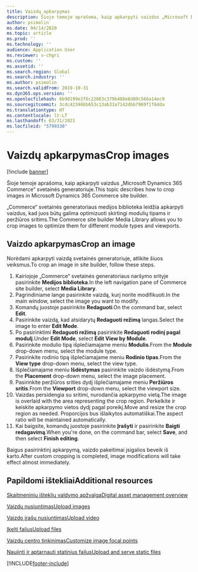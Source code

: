 ```yaml
---
title: Vaizdų apkarpymas
description: Šioje temoje aprašoma, kaip apkarpyti vaizdus „Microsoft Dynamics 365 Commerce“ svetainės generatoriuje.
author: psimolin
ms.date: 04/14/2020
ms.topic: article
ms.prod: ''
ms.technology: ''
audience: Application User
ms.reviewer: v-chgri
ms.custom: ''
ms.assetid: ''
ms.search.region: Global
ms.search.industry: ''
ms.author: psimolin
ms.search.validFrom: 2019-10-31
ms.dyn365.ops.version: ''
ms.openlocfilehash: 6b90199e2f6c22863c379b488e8d89c566a14ec9
ms.sourcegitcommit: 3cdc42346bb653c13ab33a7142dbb7969f1f6dda
ms.translationtype: HT
ms.contentlocale: lt-LT
ms.lasthandoff: 03/31/2021
ms.locfileid: "5799330"
---
```

# <a name="crop-images"></a><span data-ttu-id="3f2af-103">Vaizdų apkarpymas</span><span class="sxs-lookup"><span data-stu-id="3f2af-103">Crop images</span></span>

[!include [banner](includes/banner.md)]

<span data-ttu-id="3f2af-104">Šioje temoje aprašoma, kaip apkarpyti vaizdus „Microsoft Dynamics 365 Commerce“ svetainės generatoriuje.</span><span class="sxs-lookup"><span data-stu-id="3f2af-104">This topic describes how to crop images in Microsoft Dynamics 365 Commerce site builder.</span></span>

<span data-ttu-id="3f2af-105">„Commerce“ svetainės generatoriaus medijos biblioteka leidžia apkarpyti vaizdus, kad juos būtų galima optimizuoti skirtingi modulių tipams ir peržiūros sritims.</span><span class="sxs-lookup"><span data-stu-id="3f2af-105">The Commerce site builder Media Library allows you to crop images to optimize them for different module types and viewports.</span></span>

## <a name="crop-an-image"></a><span data-ttu-id="3f2af-106">Vaizdo apkarpymas</span><span class="sxs-lookup"><span data-stu-id="3f2af-106">Crop an image</span></span>

<span data-ttu-id="3f2af-107">Norėdami apkarpyti vaizdą svetainės generatoriuje, atlikite šiuos veiksmus.</span><span class="sxs-lookup"><span data-stu-id="3f2af-107">To crop an image in site builder, follow these steps.</span></span>

1. <span data-ttu-id="3f2af-108">Kairiojoje „Commerce“ svetainės generatoriaus naršymo srityje pasirinkite **Medijos biblioteka**.</span><span class="sxs-lookup"><span data-stu-id="3f2af-108">In the left navigation pane of Commerce site builder, select **Media Library**.</span></span>
1. <span data-ttu-id="3f2af-109">Pagrindiniame lange pasirinkite vaizdą, kurį norite modifikuoti.</span><span class="sxs-lookup"><span data-stu-id="3f2af-109">In the main window, select the image you want to modify.</span></span>
1. <span data-ttu-id="3f2af-110">Komandų juostoje pasirinkite **Redaguoti**.</span><span class="sxs-lookup"><span data-stu-id="3f2af-110">On the command bar, select **Edit**.</span></span>
1. <span data-ttu-id="3f2af-111">Pasirinkite vaizdą, kad atsidarytų **Redaguoti režimą** langas.</span><span class="sxs-lookup"><span data-stu-id="3f2af-111">Select the image to enter **Edit Mode**.</span></span>
1. <span data-ttu-id="3f2af-112">Po pasirinktimi **Redaguoti režimą** pasirinkite **Redaguoti rodinį pagal modulį**.</span><span class="sxs-lookup"><span data-stu-id="3f2af-112">Under **Edit Mode**, select **Edit View by Module**.</span></span>
1. <span data-ttu-id="3f2af-113">Pasirinkite modulio tipą išplečiamajame meniu **Modulis**.</span><span class="sxs-lookup"><span data-stu-id="3f2af-113">From the **Module** drop-down menu, select the module type.</span></span>
1. <span data-ttu-id="3f2af-114">Pasirinkite rodinio tipą išplečiamajame meniu **Rodinio tipas**.</span><span class="sxs-lookup"><span data-stu-id="3f2af-114">From the **View type** drop-down menu, select the view type.</span></span>
1. <span data-ttu-id="3f2af-115">Išplečiamajame meniu **Išdėstymas** pasirinkite vaizdo išdėstymą.</span><span class="sxs-lookup"><span data-stu-id="3f2af-115">From the **Placement** drop-down menu, select the image placement.</span></span>
1. <span data-ttu-id="3f2af-116">Pasirinkite peržiūros srities dydį išplečiamajame meniu **Peržiūros sritis**.</span><span class="sxs-lookup"><span data-stu-id="3f2af-116">From the **Viewport** drop-down menu, select the viewport size.</span></span>
1. <span data-ttu-id="3f2af-117">Vaizdas persidengia su sritimi, nurodančia apkarpymo vietą.</span><span class="sxs-lookup"><span data-stu-id="3f2af-117">The image is overlaid with the area representing the crop region.</span></span> <span data-ttu-id="3f2af-118">Perkelkite ir keiskite apkarpymo vietos dydį pagal poreikį.</span><span class="sxs-lookup"><span data-stu-id="3f2af-118">Move and resize the crop region as needed.</span></span> <span data-ttu-id="3f2af-119">Proporcijos bus išlaikytos automatiškai.</span><span class="sxs-lookup"><span data-stu-id="3f2af-119">The aspect ratio will be maintained automatically.</span></span>
1. <span data-ttu-id="3f2af-120">Kai baigsite, komandų juostoje pasirinkite **Įrašyti** ir pasirinkite **Baigti redagavimą**.</span><span class="sxs-lookup"><span data-stu-id="3f2af-120">When you're done, on the command bar, select **Save**, and then select **Finish editing**.</span></span> 

<span data-ttu-id="3f2af-121">Baigus pasirinktinį apkarpymą, vaizdo pakeitimai įsigalios beveik iš karto.</span><span class="sxs-lookup"><span data-stu-id="3f2af-121">After custom cropping is completed, image modifications will take effect almost immediately.</span></span>

## <a name="additional-resources"></a><span data-ttu-id="3f2af-122">Papildomi ištekliai</span><span class="sxs-lookup"><span data-stu-id="3f2af-122">Additional resources</span></span>

[<span data-ttu-id="3f2af-123">Skaitmeninių išteklių valdymo apžvalga</span><span class="sxs-lookup"><span data-stu-id="3f2af-123">Digital asset management overview</span></span>](dam-overview.md)

[<span data-ttu-id="3f2af-124">Vaizdų nusiuntimas</span><span class="sxs-lookup"><span data-stu-id="3f2af-124">Upload images</span></span>](dam-upload-images.md)

[<span data-ttu-id="3f2af-125">Vaizdo įrašų nusiuntimas</span><span class="sxs-lookup"><span data-stu-id="3f2af-125">Upload video</span></span>](dam-upload-video.md)

[<span data-ttu-id="3f2af-126">Įkelti failus</span><span class="sxs-lookup"><span data-stu-id="3f2af-126">Upload files</span></span>](dam-upload-files.md)

[<span data-ttu-id="3f2af-127">Vaizdų centro tinkinimas</span><span class="sxs-lookup"><span data-stu-id="3f2af-127">Customize image focal points</span></span>](dam-custom-focal-point.md)

[<span data-ttu-id="3f2af-128">Naujinti ir aptarnauti statinius failus</span><span class="sxs-lookup"><span data-stu-id="3f2af-128">Upload and serve static files</span></span>](upload-serve-static-files.md)


[!INCLUDE[footer-include](../includes/footer-banner.md)]
